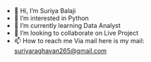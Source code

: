 - 👋 Hi, I’m Suriya Balaji
- 👀 I’m interested in Python 
- 🌱 I’m currently learning Data Analyst
- 💞️ I’m looking to collaborate on Live Project
- 📫 How to reach me Via mail here is my mail: suriyaraghavan265@gmail.com

<!---
suriyaraghavan265/suriyaraghavan265 is a ✨ special ✨ repository because its `README.md` (this file) appears on your GitHub profile.
You can click the Preview link to take a look at your changes.
--->
